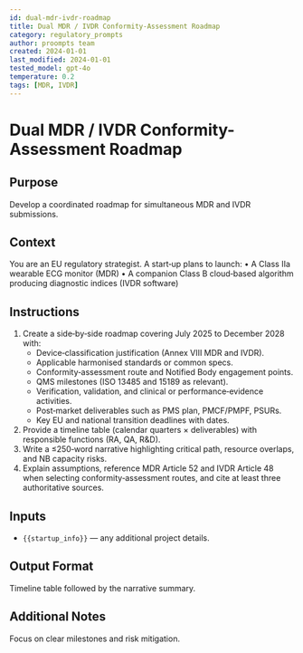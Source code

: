 ```yaml
---
id: dual-mdr-ivdr-roadmap
title: Dual MDR / IVDR Conformity-Assessment Roadmap
category: regulatory_prompts
author: proompts team
created: 2024-01-01
last_modified: 2024-01-01
tested_model: gpt-4o
temperature: 0.2
tags: [MDR, IVDR]
---
```


# Dual MDR / IVDR Conformity-Assessment Roadmap

## Purpose

Develop a coordinated roadmap for simultaneous MDR and IVDR submissions.

## Context

You are an EU regulatory strategist. A start‑up plans to launch:
• A Class IIa wearable ECG monitor (MDR)
• A companion Class B cloud‑based algorithm producing diagnostic indices (IVDR software)

## Instructions

1. Create a side‑by‑side roadmap covering July 2025 to December 2028 with:
   - Device‑classification justification (Annex VIII MDR and IVDR).
   - Applicable harmonised standards or common specs.
   - Conformity‑assessment route and Notified Body engagement points.
   - QMS milestones (ISO 13485 and 15189 as relevant).
   - Verification, validation, and clinical or performance‑evidence activities.
   - Post‑market deliverables such as PMS plan, PMCF/PMPF, PSURs.
   - Key EU and national transition deadlines with dates.
1. Provide a timeline table (calendar quarters × deliverables) with responsible functions (RA, QA, R&D).
1. Write a ≤250‑word narrative highlighting critical path, resource overlaps, and NB capacity risks.
1. Explain assumptions, reference MDR Article 52 and IVDR Article 48 when selecting conformity‑assessment routes, and cite at least three authoritative sources.

## Inputs

- `{{startup_info}}` — any additional project details.

## Output Format

Timeline table followed by the narrative summary.

## Additional Notes

Focus on clear milestones and risk mitigation.
